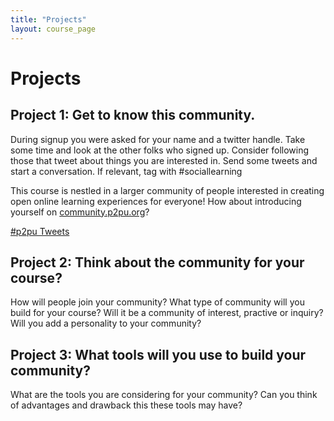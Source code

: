 ```yaml
---
title: "Projects"
layout: course_page
---
```


# Projects 

## Project 1: Get to know this community.

During signup you were asked for your name and a twitter handle. Take some time and look at the other folks who signed up. Consider following those that tweet about things you are interested in. Send some tweets and start a conversation. If relevant, tag with #sociallearning

This course is nestled in a larger community of people interested in creating open online learning experiences for everyone! How about introducing yourself on [community.p2pu.org](http://community.p2pu.org/t/please-introduce-yourself/28)?

<a class="twitter-timeline"  href="https://twitter.com/hashtag/p2pu"  data-widget-id="484738746420453376">#p2pu Tweets</a>

<script>!function(d,s,id){var js,fjs=d.getElementsByTagName(s)[0],p=/^http:/.test(d.location)?'http':'https';if(!d.getElementById(id)){js=d.createElement(s);js.id=id;js.src=p+"://platform.twitter.com/widgets.js";fjs.parentNode.insertBefore(js,fjs);}}(document,"script","twitter-wjs");</script>

## Project 2: Think about the community for your course?

How will people join your community? What type of community will you build for your course? Will it be a community of interest, practive or inquiry? Will you add a personality to your community?

## Project 3: What tools will you use to build your community?

What are the tools you are considering for your community? Can you think of advantages and drawback this these tools may have?
